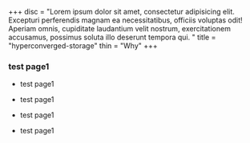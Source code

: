 +++
disc = "Lorem ipsum dolor sit amet, consectetur adipisicing elit. Excepturi perferendis magnam ea necessitatibus, officiis voluptas odit! Aperiam omnis, cupiditate laudantium velit nostrum, exercitationem accusamus, possimus soluta illo deserunt tempora qui. "
title = "hyperconverged-storage"
thin = "Why"
+++


### test page1

* test page1

* test page1

* test page1

* test page1

